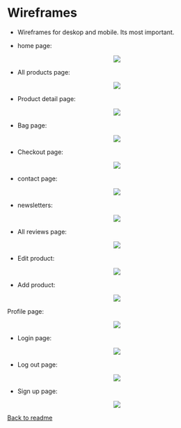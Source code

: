 # Wireframes
- Wireframes for deskop and mobile. Its most important.

- home page:
<p align="center">
<img src="https://github.com/PeterSvk1/P5-Ecommerce-django/blob/main/assets/wireframes/home.png">
</p>

- All products page:
<p align="center">
<img src="https://github.com/PeterSvk1/P5-Ecommerce-django/blob/main/assets/wireframes/view_products.png">
</p>

- Product detail page:
<p align="center">
<img src="https://github.com/PeterSvk1/P5-Ecommerce-django/blob/main/assets/wireframes/products_detail.png">
</p>

- Bag page:
<p align="center">
<img src="https://github.com/PeterSvk1/P5-Ecommerce-django/blob/main/assets/wireframes/shop_bag.png">
</p>

- Checkout page:
<p align="center">
<img src="https://github.com/PeterSvk1/P5-Ecommerce-django/blob/main/assets/wireframes/checkout.png">
</p>

- contact page:
<p align="center">
<img src="https://github.com/PeterSvk1/P5-Ecommerce-django/blob/main/assets/wireframes/contact.png">
</p>

- newsletters:
<p align="center">
<img src="https://github.com/PeterSvk1/P5-Ecommerce-django/blob/main/assets/wireframes/newsletters.png">
</p>

- All reviews page:
<p align="center">
<img src="https://github.com/PeterSvk1/P5-Ecommerce-django/blob/main/assets/wireframes/all_reviews.png">
</p>

- Edit product:
<p align="center">
<img src="https://github.com/PeterSvk1/P5-Ecommerce-django/blob/main/assets/wireframes/edit_product.png">
</p>

- Add product:
<p align="center">
<img src="https://github.com/PeterSvk1/P5-Ecommerce-django/blob/main/assets/wireframes/add_product.png">
</p>

Profile page:
<p align="center">
<img src="https://github.com/PeterSvk1/P5-Ecommerce-django/blob/main/assets/wireframes/profile.png">
</p>

- Login page:
<p align="center">
<img src="https://github.com/PeterSvk1/P5-Ecommerce-django/blob/main/assets/wireframes/login.png">
</p>

- Log out page:
<p align="center">
<img src="https://github.com/PeterSvk1/P5-Ecommerce-django/blob/main/assets/wireframes/logout.png">
</p>

- Sign up page:
<p align="center">
<img src="https://github.com/PeterSvk1/P5-Ecommerce-django/blob/main/assets/wireframes/signup.png">
</p>

[Back to readme](https://github.com/PeterSvk1/P5-Ecommerce-django/blob/main/README.md)